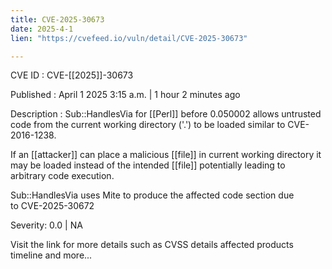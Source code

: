 ```yaml
---
title: CVE-2025-30673
date: 2025-4-1
lien: "https://cvefeed.io/vuln/detail/CVE-2025-30673"

---
```


CVE ID : CVE-[[2025]]-30673
 
Published :  April 1
2025
3:15 a.m. | 1 hour
2 minutes ago
 
Description : Sub::HandlesVia for  [[Perl]] before 0.050002 allows untrusted code from the current working directory ('.') to be loaded similar to CVE-2016-1238.

If an  [[attacker]] can place a malicious  [[file]] in current working directory
it may be loaded instead of the intended  [[file]]
potentially leading to arbitrary code execution.

Sub::HandlesVia uses Mite to produce the affected code section due to CVE-2025-30672
 
Severity: 0.0 | NA
 
Visit the link for more details
such as CVSS details
affected products
timeline
and more...
